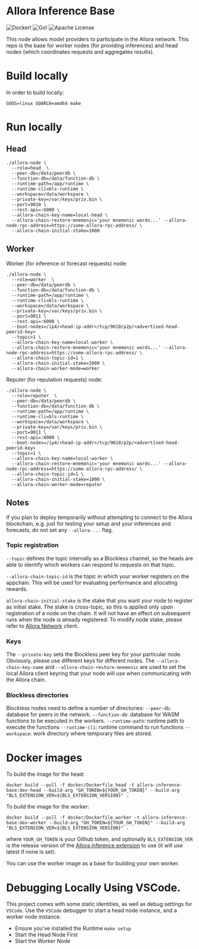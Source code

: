 # Allora Inference Base

![Docker!](https://img.shields.io/badge/Docker-2CA5E0?style=for-the-badge&logo=docker&logoColor=white)
![Go!](https://img.shields.io/badge/Go-00ADD8?style=for-the-badge&logo=go&logoColor=white)
![Apache License](https://img.shields.io/badge/Apache%20License-D22128?style=for-the-badge&logo=Apache&logoColor=white)

This node allows model providers to participate in the Allora network.
This repo is the base for worker nodes (for providing inferences) and head nodes (which coordinates requests and aggregates results).

# Build locally

In order to build locally:

```
GOOS=linux GOARCH=amd64 make
```

# Run locally

## Head

```
./allora-node \
  --role=head  \
  --peer-db=/data/peerdb \
  --function-db=/data/function-db \
  --runtime-path=/app/runtime \
  --runtime-cli=bls-runtime \
  --workspace=/data/workspace \
  --private-key=/var/keys/priv.bin \
  --port=9010 \
  --rest-api=:6000 \
  --allora-chain-key-name=local-head \
  --allora-chain-restore-mnemonic='your mnemonic words...' --allora-node-rpc-address=https://some-allora-rpc-address/ \
  --allora-chain-initial-stake=1000
```
## Worker

Worker (for inference or forecast requests) node: 

```
./allora-node \
  --role=worker  \
  --peer-db=/data/peerdb \
  --function-db=/data/function-db \
  --runtime-path=/app/runtime \
  --runtime-cli=bls-runtime \
  --workspace=/data/workspace \
  --private-key=/var/keys/priv.bin \
  --port=9011 \
  --rest-api=:6000 \
  --boot-nodes=/ip4/<head-ip-addr>/tcp/9010/p2p/<advertised-head-peerid-key>
  --topic=1 \
  --allora-chain-key-name=local-worker \
  --allora-chain-restore-mnemonic='your mnemonic words...' --allora-node-rpc-address=https://some-allora-rpc-address/ \
  --allora-chain-topic-id=1 \
  --allora-chain-initial-stake=1000 \
  --allora-chain-worker-mode=worker
```

Reputer (for reputation requests) node: 

```
./allora-node \
  --role=reputer  \
  --peer-db=/data/peerdb \
  --function-db=/data/function-db \
  --runtime-path=/app/runtime \
  --runtime-cli=bls-runtime \
  --workspace=/data/workspace \
  --private-key=/var/keys/priv.bin \
  --port=9011 \
  --rest-api=:6000 \
  --boot-nodes=/ip4/<head-ip-addr>/tcp/9010/p2p/<advertised-head-peerid-key>
  --topic=1 \
  --allora-chain-key-name=local-worker \
  --allora-chain-restore-mnemonic='your mnemonic words...' --allora-node-rpc-address=https://some-allora-rpc-address/ \
  --allora-chain-topic-id=1 \
  --allora-chain-initial-stake=1000 \
  --allora-chain-worker-mode=reputer
```

## Notes 

If you plan to deploy temporarily without attempting to connect to the Allora blockchain, e.g. just for testing your setup and your inferences and forecasts, do not set any `--allora-...` flag.

### Topic registration

`--topic` defines the topic internally as a Blockless channel, so the heads are able to identify which workers can respond to requests on that topic.

`--allora-chain-topic-id` is the topic in which your worker registers on the appchain. This will be used for evaluating performance and allocating rewards.

`allora-chain-initial-stake` is the stake that you want your node to register as initial stake. The stake is cross-topic, so this is applied only upon registration of a node on the chain. It will not have an effect on subsequent runs when the node is already registered. To modify node stake, please refer to [Allora Network](github.com/allora-network/allora-appchain) client.

### Keys
The `--private-key` sets the Blockless peer key for your particular node. Obviously, please use different keys for different nodes.
The `--allora-chain-key-name` and `--allora-chain-restore-mnemonic` are used to set the local Allora client keyring that your node will use when communicating with the Allora chain.

### Blockless directories

Blockless nodes need to define a number of directories: 
`--peer-db`: database for peers in the network.
`--function-db`: database for WASM functions to be executed in the workers.
`--runtime-path`: runtime path to execute the functions
`--runtime-cli`: runtime command to run functions
`--workspace`: work directory where temporary files are stored.


# Docker images

To build the image for the head:

```
docker build --pull -f docker/Dockerfile_head -t allora-inference-base:dev-head --build-arg "GH_TOKEN=${YOUR_GH_TOKEN}" --build-arg "BLS_EXTENSION_VER=${BLS_EXTENSION_VERSION}" . 
```

To build the image for the worker:

```
docker build --pull -f docker/Dockerfile_worker -t allora-inference-base:dev-worker --build-arg "GH_TOKEN=${YOUR_GH_TOKEN}" --build-arg "BLS_EXTENSION_VER=${BLS_EXTENSION_VERSION}" . 
```

where `YOUR_GH_TOKEN` is your Github token, and optionally `BLS_EXTENSION_VER` is the release version of the [Allora inference extension](https://github.com/allora-network/allora-inference-extension) to use (it will use latest if none is set).

You can use the worker image as a base for building your own worker.


# Debugging Locally Using VSCode.

This project comes with some static identities, as well as debug settings for `VSCode`. Use the `VSCode` debugger to start a head node instance, and a worker node instance.

* Ensure you've installed the Runtime `make setup`
* Start the Head Node First
* Start the Worker Node
